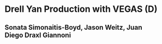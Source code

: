 # Drell Yan Production with VEGAS (D)
## Sonata Simonaitis-Boyd, Jason Weitz, Juan Diego Draxl Giannoni
